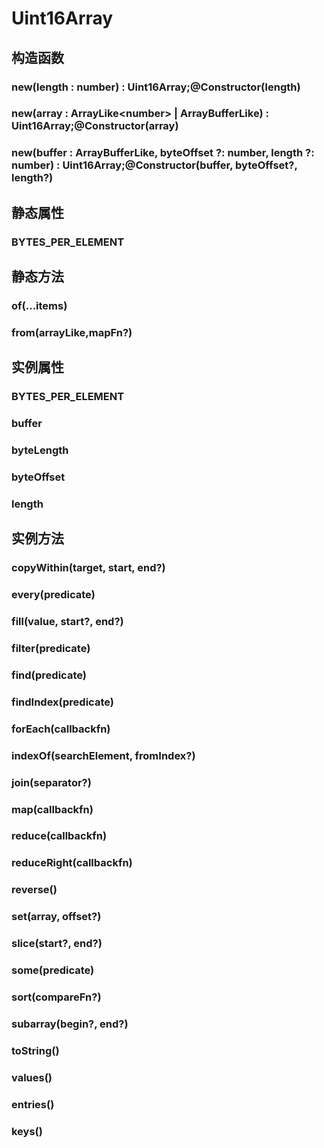# Uint16Array


## 构造函数


### new(length : number) : Uint16Array;@Constructor(length)

<!-- UTSJSON.Uint16Array.Constructor.description -->

<!-- UTSJSON.Uint16Array.Constructor.param -->

<!-- UTSJSON.Uint16Array.Constructor.returnValue -->

<!-- UTSJSON.Uint16Array.Constructor.test -->

<!-- UTSJSON.Uint16Array.Constructor.compatibility -->

<!-- UTSJSON.Uint16Array.Constructor.tutorial -->

### new(array : ArrayLike\<number> \| ArrayBufferLike) : Uint16Array;@Constructor(array)

<!-- UTSJSON.Uint16Array.Constructor_1.description -->

<!-- UTSJSON.Uint16Array.Constructor_1.param -->

<!-- UTSJSON.Uint16Array.Constructor_1.returnValue -->

<!-- UTSJSON.Uint16Array.Constructor_1.test -->

<!-- UTSJSON.Uint16Array.Constructor_1.compatibility -->

<!-- UTSJSON.Uint16Array.Constructor_1.tutorial -->

### new(buffer : ArrayBufferLike, byteOffset ?: number, length ?: number) : Uint16Array;@Constructor(buffer, byteOffset?, length?)

<!-- UTSJSON.Uint16Array.Constructor_2.description -->

<!-- UTSJSON.Uint16Array.Constructor_2.param -->

<!-- UTSJSON.Uint16Array.Constructor_2.returnValue -->

<!-- UTSJSON.Uint16Array.Constructor_2.test -->

<!-- UTSJSON.Uint16Array.Constructor_2.compatibility -->

<!-- UTSJSON.Uint16Array.Constructor_2.tutorial -->


## 静态属性


### BYTES_PER_ELEMENT

<!-- UTSJSON.Uint16Array.BYTES_PER_ELEMENT.description -->

<!-- UTSJSON.Uint16Array.BYTES_PER_ELEMENT.param -->

<!-- UTSJSON.Uint16Array.BYTES_PER_ELEMENT.returnValue -->

<!-- UTSJSON.Uint16Array.BYTES_PER_ELEMENT.test -->

<!-- UTSJSON.Uint16Array.BYTES_PER_ELEMENT.compatibility -->

<!-- UTSJSON.Uint16Array.BYTES_PER_ELEMENT.tutorial -->


## 静态方法


### of(...items)

<!-- UTSJSON.Uint16Array.of.description -->

<!-- UTSJSON.Uint16Array.of.param -->

<!-- UTSJSON.Uint16Array.of.returnValue -->

<!-- UTSJSON.Uint16Array.of.test -->

<!-- UTSJSON.Uint16Array.of.compatibility -->

<!-- UTSJSON.Uint16Array.of.tutorial -->

### from(arrayLike,mapFn?)

<!-- UTSJSON.Uint16Array.from.description -->

<!-- UTSJSON.Uint16Array.from.param -->

<!-- UTSJSON.Uint16Array.from.returnValue -->

<!-- UTSJSON.Uint16Array.from.test -->

<!-- UTSJSON.Uint16Array.from.compatibility -->

<!-- UTSJSON.Uint16Array.from.tutorial -->


## 实例属性


### BYTES_PER_ELEMENT

<!-- UTSJSON.Uint16Array.BYTES_PER_ELEMENT.description -->

<!-- UTSJSON.Uint16Array.BYTES_PER_ELEMENT.param -->

<!-- UTSJSON.Uint16Array.BYTES_PER_ELEMENT.returnValue -->

<!-- UTSJSON.Uint16Array.BYTES_PER_ELEMENT.test -->

<!-- UTSJSON.Uint16Array.BYTES_PER_ELEMENT.compatibility -->

<!-- UTSJSON.Uint16Array.BYTES_PER_ELEMENT.tutorial -->

### buffer

<!-- UTSJSON.Uint16Array.buffer.description -->

<!-- UTSJSON.Uint16Array.buffer.param -->

<!-- UTSJSON.Uint16Array.buffer.returnValue -->

<!-- UTSJSON.Uint16Array.Constructor.test -->

<!-- UTSJSON.Uint16Array.buffer.compatibility -->

<!-- UTSJSON.Uint16Array.buffer.tutorial -->

### byteLength

<!-- UTSJSON.Uint16Array.byteLength.description -->

<!-- UTSJSON.Uint16Array.byteLength.param -->

<!-- UTSJSON.Uint16Array.byteLength.returnValue -->

<!-- UTSJSON.Uint16Array.byteLength.test -->

<!-- UTSJSON.Uint16Array.byteLength.compatibility -->

<!-- UTSJSON.Uint16Array.byteLength.tutorial -->

### byteOffset

<!-- UTSJSON.Uint16Array.byteOffset.description -->

<!-- UTSJSON.Uint16Array.byteOffset.param -->

<!-- UTSJSON.Uint16Array.byteOffset.returnValue -->

<!-- UTSJSON.Uint16Array.byteOffset.test -->

<!-- UTSJSON.Uint16Array.byteOffset.compatibility -->

<!-- UTSJSON.Uint16Array.byteOffset.tutorial -->

### length

<!-- UTSJSON.Uint16Array.length.description -->

<!-- UTSJSON.Uint16Array.length.param -->

<!-- UTSJSON.Uint16Array.length.returnValue -->

<!-- UTSJSON.Uint16Array.length.test -->

<!-- UTSJSON.Uint16Array.length.compatibility -->

<!-- UTSJSON.Uint16Array.length.tutorial -->


## 实例方法


### copyWithin(target, start, end?)

<!-- UTSJSON.Uint16Array.copyWithin.description -->

<!-- UTSJSON.Uint16Array.copyWithin.param -->

<!-- UTSJSON.Uint16Array.copyWithin.returnValue -->

<!-- UTSJSON.Uint16Array.copyWithin.test -->

<!-- UTSJSON.Uint16Array.copyWithin.compatibility -->

<!-- UTSJSON.Uint16Array.copyWithin.tutorial -->

### every(predicate)

<!-- UTSJSON.Uint16Array.every.description -->

<!-- UTSJSON.Uint16Array.every.param -->

<!-- UTSJSON.Uint16Array.every.returnValue -->

<!-- UTSJSON.Uint16Array.every.test -->

<!-- UTSJSON.Uint16Array.every.compatibility -->

<!-- UTSJSON.Uint16Array.every.tutorial -->

### fill(value, start?, end?)

<!-- UTSJSON.Uint16Array.fill.description -->

<!-- UTSJSON.Uint16Array.fill.param -->

<!-- UTSJSON.Uint16Array.fill.returnValue -->

<!-- UTSJSON.Uint16Array.fill.test -->

<!-- UTSJSON.Uint16Array.fill.compatibility -->

<!-- UTSJSON.Uint16Array.fill.tutorial -->

### filter(predicate)

<!-- UTSJSON.Uint16Array.filter.description -->

<!-- UTSJSON.Uint16Array.filter.param -->

<!-- UTSJSON.Uint16Array.filter.returnValue -->

<!-- UTSJSON.Uint16Array.filter.test -->

<!-- UTSJSON.Uint16Array.filter.compatibility -->

<!-- UTSJSON.Uint16Array.filter.tutorial -->

### find(predicate)

<!-- UTSJSON.Uint16Array.find.description -->

<!-- UTSJSON.Uint16Array.find.param -->

<!-- UTSJSON.Uint16Array.find.returnValue -->

<!-- UTSJSON.Uint16Array.find.test -->

<!-- UTSJSON.Uint16Array.find.compatibility -->

<!-- UTSJSON.Uint16Array.find.tutorial -->

### findIndex(predicate)

<!-- UTSJSON.Uint16Array.findIndex.description -->

<!-- UTSJSON.Uint16Array.findIndex.param -->

<!-- UTSJSON.Uint16Array.findIndex.returnValue -->

<!-- UTSJSON.Uint16Array.findIndex.test -->

<!-- UTSJSON.Uint16Array.findIndex.compatibility -->

<!-- UTSJSON.Uint16Array.findIndex.tutorial -->

### forEach(callbackfn)

<!-- UTSJSON.Uint16Array.forEach.description -->

<!-- UTSJSON.Uint16Array.forEach.param -->

<!-- UTSJSON.Uint16Array.forEach.returnValue -->

<!-- UTSJSON.Uint16Array.forEach.test -->

<!-- UTSJSON.Uint16Array.forEach.compatibility -->

<!-- UTSJSON.Uint16Array.forEach.tutorial -->

### indexOf(searchElement, fromIndex?)

<!-- UTSJSON.Uint16Array.indexOf.description -->

<!-- UTSJSON.Uint16Array.indexOf.param -->

<!-- UTSJSON.Uint16Array.indexOf.returnValue -->

<!-- UTSJSON.Uint16Array.indexOf.test -->

<!-- UTSJSON.Uint16Array.indexOf.compatibility -->

<!-- UTSJSON.Uint16Array.indexOf.tutorial -->

### join(separator?)

<!-- UTSJSON.Uint16Array.join.description -->

<!-- UTSJSON.Uint16Array.join.param -->

<!-- UTSJSON.Uint16Array.join.returnValue -->

<!-- UTSJSON.Uint16Array.join.test -->

<!-- UTSJSON.Uint16Array.join.compatibility -->

<!-- UTSJSON.Uint16Array.join.tutorial -->

### map(callbackfn)

<!-- UTSJSON.Uint16Array.map.description -->

<!-- UTSJSON.Uint16Array.map.param -->

<!-- UTSJSON.Uint16Array.map.returnValue -->

<!-- UTSJSON.Uint16Array.map.test -->

<!-- UTSJSON.Uint16Array.map.compatibility -->

<!-- UTSJSON.Uint16Array.map.tutorial -->

### reduce(callbackfn)

<!-- UTSJSON.Uint16Array.reduce.description -->

<!-- UTSJSON.Uint16Array.reduce.param -->

<!-- UTSJSON.Uint16Array.reduce.returnValue -->

<!-- UTSJSON.Uint16Array.reduce.test -->

<!-- UTSJSON.Uint16Array.reduce.compatibility -->

<!-- UTSJSON.Uint16Array.reduce.tutorial -->

### reduceRight(callbackfn)

<!-- UTSJSON.Uint16Array.reduceRight.description -->

<!-- UTSJSON.Uint16Array.reduceRight.param -->

<!-- UTSJSON.Uint16Array.reduceRight.returnValue -->

<!-- UTSJSON.Uint16Array.reduceRight.test -->

<!-- UTSJSON.Uint16Array.reduceRight.compatibility -->

<!-- UTSJSON.Uint16Array.reduceRight.tutorial -->

### reverse()

<!-- UTSJSON.Uint16Array.reverse.description -->

<!-- UTSJSON.Uint16Array.reverse.param -->

<!-- UTSJSON.Uint16Array.reverse.returnValue -->

<!-- UTSJSON.Uint16Array.reverse.test -->

<!-- UTSJSON.Uint16Array.reverse.compatibility -->

<!-- UTSJSON.Uint16Array.reverse.tutorial -->

### set(array, offset?)

<!-- UTSJSON.Uint16Array.set.description -->

<!-- UTSJSON.Uint16Array.set.param -->

<!-- UTSJSON.Uint16Array.set.returnValue -->

<!-- UTSJSON.Uint16Array.set.test -->

<!-- UTSJSON.Uint16Array.set.compatibility -->

<!-- UTSJSON.Uint16Array.set.tutorial -->

### slice(start?, end?)

<!-- UTSJSON.Uint16Array.slice.description -->

<!-- UTSJSON.Uint16Array.slice.param -->

<!-- UTSJSON.Uint16Array.slice.returnValue -->

<!-- UTSJSON.Uint16Array.slice.test -->

<!-- UTSJSON.Uint16Array.slice.compatibility -->

<!-- UTSJSON.Uint16Array.slice.tutorial -->

### some(predicate)

<!-- UTSJSON.Uint16Array.some.description -->

<!-- UTSJSON.Uint16Array.some.param -->

<!-- UTSJSON.Uint16Array.some.returnValue -->

<!-- UTSJSON.Uint16Array.some.test -->

<!-- UTSJSON.Uint16Array.some.compatibility -->

<!-- UTSJSON.Uint16Array.some.tutorial -->

### sort(compareFn?)

<!-- UTSJSON.Uint16Array.sort.description -->

<!-- UTSJSON.Uint16Array.sort.param -->

<!-- UTSJSON.Uint16Array.sort.returnValue -->

<!-- UTSJSON.Uint16Array.sort.test -->

<!-- UTSJSON.Uint16Array.sort.compatibility -->

<!-- UTSJSON.Uint16Array.sort.tutorial -->

### subarray(begin?, end?)

<!-- UTSJSON.Uint16Array.subarray.description -->

<!-- UTSJSON.Uint16Array.subarray.param -->

<!-- UTSJSON.Uint16Array.subarray.returnValue -->

<!-- UTSJSON.Uint16Array.subarray.test -->

<!-- UTSJSON.Uint16Array.subarray.compatibility -->

<!-- UTSJSON.Uint16Array.subarray.tutorial -->

### toString()

<!-- UTSJSON.Uint16Array.toString.description -->

<!-- UTSJSON.Uint16Array.toString.param -->

<!-- UTSJSON.Uint16Array.toString.returnValue -->

<!-- UTSJSON.Uint16Array.toString.test -->

<!-- UTSJSON.Uint16Array.toString.compatibility -->

<!-- UTSJSON.Uint16Array.toString.tutorial -->

### values()

<!-- UTSJSON.Uint16Array.values.description -->

<!-- UTSJSON.Uint16Array.values.param -->

<!-- UTSJSON.Uint16Array.values.returnValue -->

<!-- UTSJSON.Uint16Array.values.test -->

<!-- UTSJSON.Uint16Array.values.compatibility -->

<!-- UTSJSON.Uint16Array.values.tutorial -->

### entries()

<!-- UTSJSON.Uint16Array.entries.description -->

<!-- UTSJSON.Uint16Array.entries.param -->

<!-- UTSJSON.Uint16Array.entries.returnValue -->

<!-- UTSJSON.Uint16Array.entries.test -->

<!-- UTSJSON.Uint16Array.entries.compatibility -->

<!-- UTSJSON.Uint16Array.entries.tutorial -->

### keys()

<!-- UTSJSON.Uint16Array.keys.description -->

<!-- UTSJSON.Uint16Array.keys.param -->

<!-- UTSJSON.Uint16Array.keys.returnValue -->

<!-- UTSJSON.Uint16Array.keys.test -->

<!-- UTSJSON.Uint16Array.keys.compatibility -->

<!-- UTSJSON.Uint16Array.keys.tutorial -->
